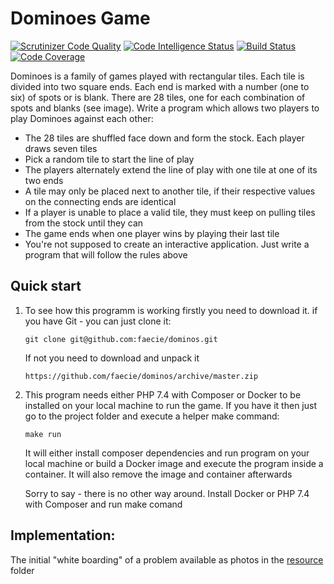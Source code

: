 # Dominoes Game

[![Scrutinizer Code Quality](https://scrutinizer-ci.com/g/faecie/dominos/badges/quality-score.png?b=master)](https://scrutinizer-ci.com/g/faecie/dominos/?branch=master)
[![Code Intelligence Status](https://scrutinizer-ci.com/g/faecie/dominos/badges/code-intelligence.svg?b=master)](https://scrutinizer-ci.com/code-intelligence)
[![Build Status](https://scrutinizer-ci.com/g/faecie/dominos/badges/build.png?b=master)](https://scrutinizer-ci.com/g/faecie/dominos/build-status/master)
[![Code Coverage](https://scrutinizer-ci.com/g/faecie/dominos/badges/coverage.png?b=master)](https://scrutinizer-ci.com/g/faecie/dominos/?branch=master)

Dominoes is a family of games played with rectangular tiles. Each tile is divided into two square ends. Each end is marked with a number (one to
six) of spots or is blank. There are 28 tiles, one for each combination of spots and blanks (see image).
Write a program which allows two players to play Dominoes against each other:
 - The 28 tiles are shuffled face down and form the stock. Each player draws seven tiles
 - Pick a random tile to start the line of play
 - The players alternately extend the line of play with one tile at one of its two ends
 - A tile may only be placed next to another tile, if their respective values on the
connecting ends are identical
 - If a player is unable to place a valid tile, they must keep on pulling tiles from the stock
until they can
 - The game ends when one player wins by playing their last tile
 - You're not supposed to create an interactive application. Just write a program that will
follow the rules above

## Quick start
1. To see how this programm is working firstly you need to download it.
    if you have Git - you can just clone it:

    `git clone git@github.com:faecie/dominos.git`

    If not you need to download and unpack it 

    `https://github.com/faecie/dominos/archive/master.zip`
2. This program needs either PHP 7.4 with Composer or Docker to be installed on your local machine to run the game. 
If you have it then just go to the project folder and execute a helper make command:

    `make run`

    It will either install composer dependencies and run program on your local machine or build a Docker image and execute
    the program inside a container.  It will also remove the image and container afterwards
    
    Sorry to say - there is no other way around. Install Docker or PHP 7.4 with Composer and run make comand

## Implementation:

The initial "white boarding" of a problem available as photos in the [resource](../blob/master/resource/) folder

